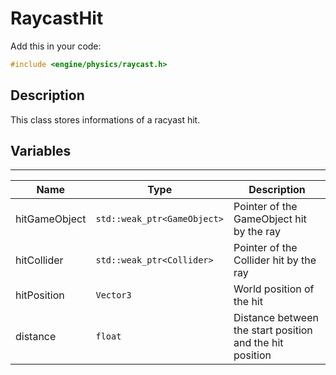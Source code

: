 # RaycastHit

Add this in your code:
```cpp
#include <engine/physics/raycast.h>
```

## Description

This class stores informations of a racyast hit.

## Variables

---
| Name | Type | Description |
|-|-|-|
hitGameObject | `std::weak_ptr<GameObject>` | Pointer of the GameObject hit by the ray
hitCollider | `std::weak_ptr<Collider>` | Pointer of the Collider hit by the ray
hitPosition | `Vector3` | World position of the hit
distance | `float` | Distance between the start position and the hit position